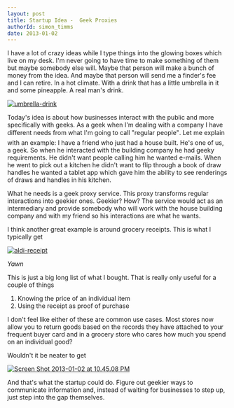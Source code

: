 ```yaml
---
layout: post
title: Startup Idea -  Geek Proxies
authorId: simon_timms
date: 2013-01-02
---
```


I have a lot of crazy ideas while I type things into the glowing boxes which live on my desk. I'm never going to have time to make something of them but maybe somebody else will. Maybe that person will make a bunch of money from the idea. And maybe that person will send me a finder's fee and I can retire. In a hot climate. With a drink that has a little umbrella in it and some pineapple. A real man's drink.

[![umbrella-drink](http://stimms.files.wordpress.com/2013/01/umbrella-drink.jpg?w=278)](http://stimms.wordpress.com/2013/01/03/startup-idea-geek-proxies/umbrella-drink/)

Today's idea is about how businesses interact with the public and more specifically with geeks. As a geek when I'm dealing with a company I have different needs from what I'm going to call "regular people". Let me explain with an example: I have a friend who just had a house built. He's one of us, a geek. So when he interacted with the building company he had geeky requirements. He didn't want people calling him he wanted e-mails. When he went to pick out a kitchen he didn't want to flip through a book of draw handles he wanted a tablet app which gave him the ability to see renderings of draws and handles in his kitchen.

What he needs is a geek proxy service. This proxy transforms regular interactions into geekier ones. Geekier? How? The service would act as an intermediary and provide somebody who will work with the house building company and with my friend so his interactions are what he wants.

I think another great example is around grocery receipts. This is what I typically get

[![aldi-receipt](http://stimms.files.wordpress.com/2013/01/aldi-receipt.jpg?w=92)](http://stimms.wordpress.com/2013/01/03/startup-idea-geek-proxies/aldi-receipt/)

*Yawn*

This is just a big long list of what I bought. That is really only useful for a couple of things

1. Knowing the price of an individual item  
 2. Using the receipt as proof of purchase

I don't feel like either of these are common use cases. Most stores now allow you to return goods based on the records they have attached to your frequent buyer card and in a grocery store who cares how much you spend on an individual good?  
  
 Wouldn't it be neater to get

[![Screen Shot 2013-01-02 at 10.45.08 PM](http://stimms.files.wordpress.com/2013/01/screen-shot-2013-01-02-at-10-45-08-pm.png?w=209)](http://stimms.wordpress.com/2013/01/03/startup-idea-geek-proxies/screen-shot-2013-01-02-at-10-45-08-pm/)  
  
 And that's what the startup could do. Figure out geekier ways to communicate information and, instead of waiting for businesses to step up, just step into the gap themselves.



